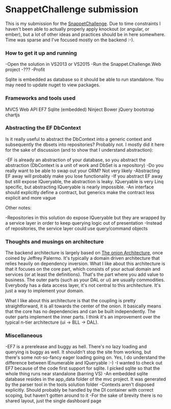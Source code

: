 # SnappetChallenge submission

This is my submission for the [SnappetChallenge](https://github.com/Teun/SnappetChallenge). Due to time constraints I haven't been able to actually properly apply knockout (or angular, or ember), but a lot of other ideas and practices should be in here somewhere. Time was sparse and I've focused mostly on the backend :-).

### How to get it up and running

-Open the solution in VS2013 or VS2015
-Run the Snappet.Challenge.Web project
-???
-Profit

Sqlite is embedded as database so it should be able to run standalone. You may need to update nuget to view packages.

### Frameworks and tools used

MVC5 
Web API
EF7
Sqlite (embedded)
Ninject
Bower 
jQuery
bootstrap
chartjs

### Abstracting the EF DbContext

Is it really useful to abstract the DbContext into a generic context and subsequently the dbsets into repositories? Probably not. I mostly did it here for the sake of discussion (and to show that I understand abstraction):

-EF is already an abstraction of your database, so you abstract the abstraction (DbContext is a unit of work and DbSet is a repository)
-Do you really want to be able to swap out your ORM? Not very likely
-Abstracting EF away will probably make you lose functionality
-If you abstract EF away but still expose IQueryable, the abstraction is leaky. IQueryable is very Linq specific, but abstracting IQueryable is nearly impossible.
-An interface should explicitly define a contract, but generics make the contract less explicit and more vague

Other notes:

-Repositories in this solution do expose IQueryable but they are wrapped by a service layer in order to keep querying logic out of presentation
-Instead of repositories, the service layer could use query/command objects 

### Thoughts and musings on architecture

The backend architecture is largely based on [The onion Architecture](http://jeffreypalermo.com/blog/the-onion-architecture-part-1/), once coined by Jeffrey Palermo. It's typically a domain driven architecture that relies heavily on dependency inversion. What I like about this architecture is that it focuses on the core part, which consists of your actual domain and services (or at least the definitions). That's the part where you add value to business. The outer parts (such as your DAL or ui) are usually commodities. Everybody has a data access layer, it's not central to this architecture. It's just a way to implement your domain.

What I like about this architecture is that the coupling is pretty straightforward, it is all towards the center of the onion. It basically means that the core has no dependencies and can be built independently. The outer parts implement the inner parts. I think it's an improvement over the typical n-tier architecture (ui -> BLL -> DAL).

### Miscellaneous

-EF7 is a prerelease and buggy as hell. There's no lazy loading and querying is buggy as well. It shouldn't stop the site from working, but there's some not-so-fancy eager loading going on. Yes, I do understand the difference between IEnumerable and IQueryable :-)
-I wanted to check out EF7 because of the code first support for sqlite. I picked sqlite so that the whole thing runs near standalone (barring VS)
-An embedded sqlite database resides in the app_data folder of the mvc project. It was generated by the parser tool in the tools solution folder
-Contexts aren't disposed explicitly. Should probably be handled by the DI container with correct scoping, but haven't gotten around to it
-For the sake of brevity there is no shared layout, just the single dashboard page